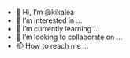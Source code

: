- 👋 Hi, I’m @kikalea
- 👀 I’m interested in ...
- 🌱 I’m currently learning ...
- 💞️ I’m looking to collaborate on ...
- 📫 How to reach me ...

<!---
kikalea/kikalea is a ✨ special ✨ repository because its `README.md` (this file) appears on your GitHub profile.
You can click the Preview link to take a look at your changes.
--->
